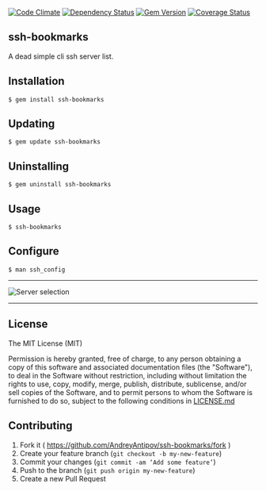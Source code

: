 [![Code Climate](https://codeclimate.com/github/AndreyAntipov/ssh-bookmarks-cli/badges/gpa.svg)](https://codeclimate.com/github/AndreyAntipov/ssh-bookmarks-cli)
[![Dependency Status](https://gemnasium.com/AndreyAntipov/ssh-bookmarks-cli.svg)](https://gemnasium.com/AndreyAntipov/ssh-bookmarks-cli)
[![Gem Version](https://badge.fury.io/rb/ssh-bookmarks.svg)](http://badge.fury.io/rb/ssh-bookmarks)
[![Coverage Status](https://img.shields.io/coveralls/AndreyAntipov/ssh-bookmarks-cli.svg)](https://coveralls.io/r/AndreyAntipov/ssh-bookmarks-cli)


## ssh-bookmarks

A dead simple cli ssh server list.


## Installation

    $ gem install ssh-bookmarks

## Updating

    $ gem update ssh-bookmarks

## Uninstalling

    $ gem uninstall ssh-bookmarks

## Usage

    $ ssh-bookmarks


## Configure

    $ man ssh_config


--- 

![Server selection](https://raw.githubusercontent.com/AndreyAntipov/ssh-bookmarks-shell/media/screenshoot.png "Server selection")

--- 

## License

The MIT License (MIT) 

Permission is hereby granted, free of charge, to any person obtaining a copy of this software and associated documentation files (the "Software"), to deal in the Software without restriction, including without limitation the rights to use, copy, modify, merge, publish, distribute, sublicense, and/or sell copies of the Software, and to permit persons to whom the Software is furnished to do so, subject to the following conditions in [LICENSE.md](https://github.com/AndreyAntipov/ssh-bookmarks-shell/blob/master/LICENSE.md)

## Contributing

1. Fork it ( https://github.com/AndreyAntipov/ssh-bookmarks/fork )
2. Create your feature branch (`git checkout -b my-new-feature`)
3. Commit your changes (`git commit -am ‘Add some feature’`)
4. Push to the branch (`git push origin my-new-feature`)
5. Create a new Pull Request
